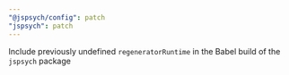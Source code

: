 ```yaml
---
"@jspsych/config": patch
"jspsych": patch
---
```


Include previously undefined `regeneratorRuntime` in the Babel build of the `jspsych` package
